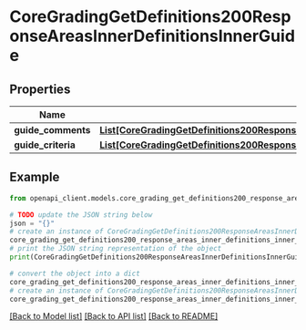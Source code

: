 # CoreGradingGetDefinitions200ResponseAreasInnerDefinitionsInnerGuide


## Properties

Name | Type | Description | Notes
------------ | ------------- | ------------- | -------------
**guide_comments** | [**List[CoreGradingGetDefinitions200ResponseAreasInnerDefinitionsInnerGuideGuideCommentsInner]**](CoreGradingGetDefinitions200ResponseAreasInnerDefinitionsInnerGuideGuideCommentsInner.md) |  | [optional] 
**guide_criteria** | [**List[CoreGradingGetDefinitions200ResponseAreasInnerDefinitionsInnerGuideGuideCriteriaInner]**](CoreGradingGetDefinitions200ResponseAreasInnerDefinitionsInnerGuideGuideCriteriaInner.md) |  | [optional] 

## Example

```python
from openapi_client.models.core_grading_get_definitions200_response_areas_inner_definitions_inner_guide import CoreGradingGetDefinitions200ResponseAreasInnerDefinitionsInnerGuide

# TODO update the JSON string below
json = "{}"
# create an instance of CoreGradingGetDefinitions200ResponseAreasInnerDefinitionsInnerGuide from a JSON string
core_grading_get_definitions200_response_areas_inner_definitions_inner_guide_instance = CoreGradingGetDefinitions200ResponseAreasInnerDefinitionsInnerGuide.from_json(json)
# print the JSON string representation of the object
print(CoreGradingGetDefinitions200ResponseAreasInnerDefinitionsInnerGuide.to_json())

# convert the object into a dict
core_grading_get_definitions200_response_areas_inner_definitions_inner_guide_dict = core_grading_get_definitions200_response_areas_inner_definitions_inner_guide_instance.to_dict()
# create an instance of CoreGradingGetDefinitions200ResponseAreasInnerDefinitionsInnerGuide from a dict
core_grading_get_definitions200_response_areas_inner_definitions_inner_guide_from_dict = CoreGradingGetDefinitions200ResponseAreasInnerDefinitionsInnerGuide.from_dict(core_grading_get_definitions200_response_areas_inner_definitions_inner_guide_dict)
```
[[Back to Model list]](../README.md#documentation-for-models) [[Back to API list]](../README.md#documentation-for-api-endpoints) [[Back to README]](../README.md)


